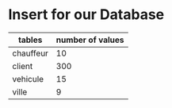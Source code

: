 # Insert for our Database

| tables    | number of values |
| --------- | ---------------- |
| chauffeur |               10 |
| client    |              300 |
| vehicule  |               15 |
| ville     |                9 |

